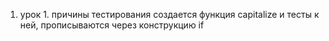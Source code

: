 1) урок 1. причины тестирования
создается функция capitalize и тесты к ней, прописываются через конструкцию if
